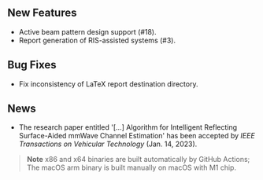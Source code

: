 ## New Features
- Active beam pattern design support (#18).
- Report generation of RIS-assisted systems (#3).

## Bug Fixes
- Fix inconsistency of LaTeX report destination directory.

## News
- The research paper entitled '[...] Algorithm for Intelligent Reflecting Surface-Aided mmWave Channel Estimation' has been accepted by *IEEE Transactions on Vehicular Technology* (Jan. 14, 2023).

> **Note** x86 and x64 binaries are built automatically by GitHub Actions; The macOS arm binary is built manually on macOS with M1 chip.
